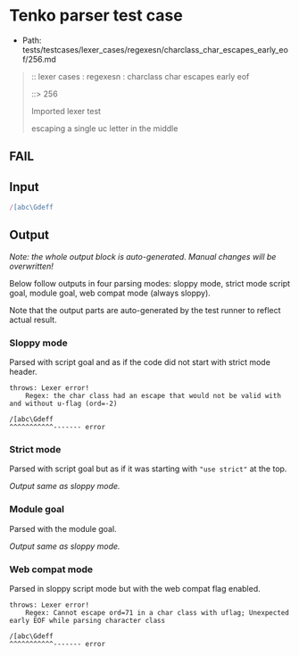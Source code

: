 # Tenko parser test case

- Path: tests/testcases/lexer_cases/regexesn/charclass_char_escapes_early_eof/256.md

> :: lexer cases : regexesn : charclass char escapes early eof
>
> ::> 256
>
> Imported lexer test
>
> escaping a single uc letter in the middle

## FAIL

## Input

`````js
/[abc\Gdeff
`````

## Output

_Note: the whole output block is auto-generated. Manual changes will be overwritten!_

Below follow outputs in four parsing modes: sloppy mode, strict mode script goal, module goal, web compat mode (always sloppy).

Note that the output parts are auto-generated by the test runner to reflect actual result.

### Sloppy mode

Parsed with script goal and as if the code did not start with strict mode header.

`````
throws: Lexer error!
    Regex: the char class had an escape that would not be valid with and without u-flag (ord=-2)

/[abc\Gdeff
^^^^^^^^^^^------- error
`````

### Strict mode

Parsed with script goal but as if it was starting with `"use strict"` at the top.

_Output same as sloppy mode._

### Module goal

Parsed with the module goal.

_Output same as sloppy mode._

### Web compat mode

Parsed in sloppy script mode but with the web compat flag enabled.

`````
throws: Lexer error!
    Regex: Cannot escape ord=71 in a char class with uflag; Unexpected early EOF while parsing character class

/[abc\Gdeff
^^^^^^^^^^^------- error
`````


